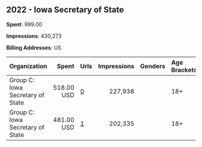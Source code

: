 ## 2022 - Iowa Secretary of State 
**Spent**: 999.00

**Impressions**: 430,273

**Billing Addresses**: US

|Organization|Spent|Urls|Impressions|Genders|Age Brackets|Country Codes|
|:---|---:|:---|---:|:---|:---|:---|
|Group C: Iowa Secretary of State|518.00 USD|[0](https://www.snap.com/political-ads/asset/11ae28803b2761d643a49fc32b6d1322232ab4c8fc7978151b2ec468086afd12?mediaType=jpg)|227,938||18+|united states|
|Group C: Iowa Secretary of State|481.00 USD|[1](https://www.snap.com/political-ads/asset/827b5070a811156f0c630a6c5f71fe129c6300386d85ba18029d6f452d7228b3?mediaType=jpg)|202,335||18+|united states|
